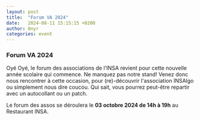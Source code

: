 ```yaml
---
layout: post
title:  "Forum VA 2024"
date:   2024-08-11 15:15:15 +0200
author: 0nyr
categories: event
---
```


### Forum VA 2024

Oyé Oyé, le forum des associations de l'INSA revient pour cette nouvelle année scolaire qui commence. Ne manquez pas notre stand! Venez donc nous rencontrer à cette occasion, pour (re)-découvrir l'association INSAlgo ou simplement nous dire coucou. Qui sait, vous pourrez peut-être repartir avec un autocollant ou un patch.

Le forum des assos se déroulera le **03 octobre 2024 de 14h à 19h** au Restaurant INSA.